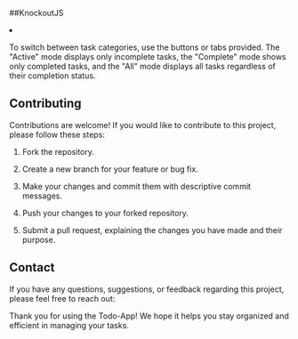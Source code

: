 ##KnockoutJS 
        </p>
    </li>
    <li>
        <p>
            To switch between task categories, use the buttons or tabs provided.
            The "Active" mode displays only incomplete tasks, the "Complete"
            mode shows only completed tasks, and the "All" mode displays all
            tasks regardless of their completion status.
        </p>
    </li>
</ol>
<h2>Contributing</h2>
<p>
    Contributions are welcome! If you would like to contribute to this project,
    please follow these steps:
</p>
<ol>
    <li><p>Fork the repository.</p></li>
    <li><p>Create a new branch for your feature or bug fix.</p></li>
    <li>
        <p>
            Make your changes and commit them with descriptive commit messages.
        </p>
    </li>
    <li><p>Push your changes to your forked repository.</p></li>
    <li>
        <p>
            Submit a pull request, explaining the changes you have made and
            their purpose.
        </p>
    </li>
</ol>

<h2>Contact</h2>
<p>
    If you have any questions, suggestions, or feedback regarding this project,
    please feel free to reach out:
</p>

<p>
    Thank you for using the Todo-App! We hope it helps you stay organized and
    efficient in managing your tasks.
</p>
